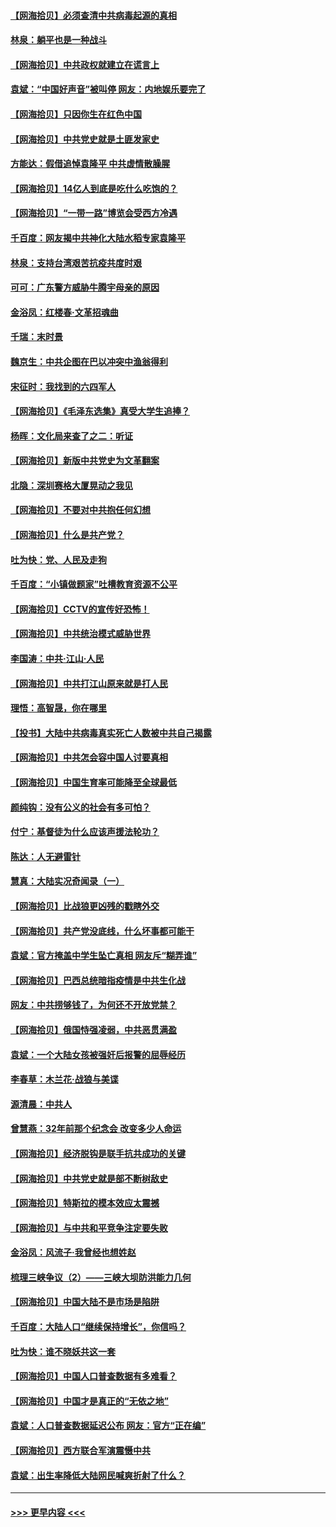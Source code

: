 #### [【网海拾贝】必须查清中共病毒起源的真相](../pages/nsc993/n12984276.md?t=05291801) 
#### [林泉：躺平也是一种战斗](../pages/nsc993/n12984194.md?t=05291801) 
#### [【网海拾贝】中共政权就建立在谎言上](../pages/nsc993/n12981880.md?t=05291801) 
#### [袁斌：“中国好声音”被叫停 网友：内地娱乐要完了](../pages/nsc993/n12981826.md?t=05291801) 
#### [【网海拾贝】只因你生在红色中国](../pages/nsc993/n12979096.md?t=05291801) 
#### [【网海拾贝】中共党史就是土匪发家史](../pages/nsc993/n12976478.md?t=05291801) 
#### [方能达：假借追悼袁隆平 中共虚情散臊腥](../pages/nsc993/n12976396.md?t=05291801) 
#### [【网海拾贝】14亿人到底是吃什么吃饱的？](../pages/nsc993/n12974125.md?t=05291801) 
#### [【网海拾贝】“一带一路”博览会受西方冷遇](../pages/nsc993/n12971787.md?t=05291801) 
#### [千百度：网友揭中共神化大陆水稻专家袁隆平](../pages/nsc993/n12971733.md?t=05291801) 
#### [林泉：支持台湾艰苦抗疫共度时艰](../pages/nsc993/n12971350.md?t=05291801) 
#### [可可：广东警方威胁牛腾宇母亲的原因](../pages/nsc993/n12971100.md?t=05291801) 
#### [金浴凤：红楼春·文革招魂曲](../pages/nsc993/n12970354.md?t=05291801) 
#### [千瑞：末时景](../pages/nsc993/n12970337.md?t=05291801) 
#### [魏京生：中共企图在巴以冲突中渔翁得利](../pages/nsc993/n12970286.md?t=05291801) 
#### [宋征时：我找到的六四军人](../pages/nsc993/n12970213.md?t=05291801) 
#### [【网海拾贝】《毛泽东选集》真受大学生追捧？](../pages/nsc993/n12968779.md?t=05291801) 
#### [杨晖：文化局来查了之二：听证](../pages/nsc993/n12966528.md?t=05291801) 
#### [【网海拾贝】新版中共党史为文革翻案](../pages/nsc993/n12967526.md?t=05291801) 
#### [北隐：深圳赛格大厦晃动之我见](../pages/nsc993/n12967393.md?t=05291801) 
#### [【网海拾贝】不要对中共抱任何幻想](../pages/nsc993/n12965222.md?t=05291801) 
#### [【网海拾贝】什么是共产党？](../pages/nsc993/n12962781.md?t=05291801) 
#### [吐为快：党、人民及走狗](../pages/nsc993/n12962747.md?t=05291801) 
#### [千百度：“小镇做题家”吐槽教育资源不公平](../pages/nsc993/n12962705.md?t=05291801) 
#### [【网海拾贝】CCTV的宣传好恐怖！](../pages/nsc993/n12959984.md?t=05291801) 
#### [【网海拾贝】中共统治模式威胁世界](../pages/nsc993/n12957622.md?t=05291801) 
#### [李国涛：中共‧江山‧人民](../pages/nsc993/n12957502.md?t=05291801) 
#### [【网海拾贝】中共打江山原来就是打人民](../pages/nsc993/n12954345.md?t=05291801) 
#### [理悟：高智晟，你在哪里](../pages/nsc993/n12953115.md?t=05291801) 
#### [【投书】大陆中共病毒真实死亡人数被中共自己揭露](../pages/nsc993/n12953050.md?t=05291801) 
#### [【网海拾贝】中共怎会容中国人讨要真相](../pages/nsc993/n12952161.md?t=05291801) 
#### [【网海拾贝】中国生育率可能降至全球最低](../pages/nsc993/n12948793.md?t=05291801) 
#### [颜纯钩：没有公义的社会有多可怕？](../pages/nsc993/n12947626.md?t=05291801) 
#### [付宁：基督徒为什么应该声援法轮功？](../pages/nsc993/n12947233.md?t=05291801) 
#### [陈达：人无避雷针](../pages/nsc993/n12947098.md?t=05291801) 
#### [慧真：大陆实况奇闻录（一）](../pages/nsc993/n12945811.md?t=05291801) 
#### [【网海拾贝】比战狼更凶残的戳瞎外交](../pages/nsc993/n12945717.md?t=05291801) 
#### [【网海拾贝】共产党没底线，什么坏事都可能干](../pages/nsc993/n12942090.md?t=05291801) 
#### [袁斌：官方掩盖中学生坠亡真相 网友斥“糊弄谁”](../pages/nsc993/n12942029.md?t=05291801) 
#### [【网海拾贝】巴西总统暗指疫情是中共生化战](../pages/nsc993/n12938999.md?t=05291801) 
#### [网友：中共捞够钱了，为何还不开放党禁？](../pages/nsc993/n12938952.md?t=05291801) 
#### [【网海拾贝】俄国恃强凌弱，中共恶贯满盈](../pages/nsc993/n12936626.md?t=05291801) 
#### [袁斌：一个大陆女孩被强奸后报警的屈辱经历](../pages/nsc993/n12936547.md?t=05291801) 
#### [李春草：木兰花·战狼与美谍](../pages/nsc993/n12935995.md?t=05291801) 
#### [源清晨：中共人](../pages/nsc993/n12935589.md?t=05291801) 
#### [曾慧燕：32年前那个纪念会 改变多少人命运](../pages/nsc993/n12934233.md?t=05291801) 
#### [【网海拾贝】经济脱钩是联手抗共成功的关键](../pages/nsc993/n12934176.md?t=05291801) 
#### [【网海拾贝】中共党史就是部不断树敌史](../pages/nsc993/n12932844.md?t=05291801) 
#### [【网海拾贝】特斯拉的模本效应太震撼](../pages/nsc993/n12925626.md?t=05291801) 
#### [【网海拾贝】与中共和平竞争注定要失败](../pages/nsc993/n12923326.md?t=05291801) 
#### [金浴凤：风流子‧我曾经也想姓赵](../pages/nsc993/n12920911.md?t=05291801) 
#### [梳理三峡争议（2）——三峡大坝防洪能力几何](../pages/nsc993/n12920173.md?t=05291801) 
#### [【网海拾贝】中国大陆不是市场是陷阱](../pages/nsc993/n12920143.md?t=05291801) 
#### [千百度：大陆人口“继续保持增长”，你信吗？](../pages/nsc993/n12918946.md?t=05291801) 
#### [吐为快：谁不晓妖共这一套](../pages/nsc993/n12918941.md?t=05291801) 
#### [【网海拾贝】中国人口普查数据有多难看？](../pages/nsc993/n12917822.md?t=05291801) 
#### [【网海拾贝】中国才是真正的“无依之地”](../pages/nsc993/n12915845.md?t=05291801) 
#### [袁斌：人口普查数据延迟公布 网友：官方“正在编”](../pages/nsc993/n12915748.md?t=05291801) 
#### [【网海拾贝】西方联合军演震慑中共](../pages/nsc993/n12913466.md?t=05291801) 
#### [袁斌：出生率降低大陆网民喊爽折射了什么？](../pages/nsc993/n12913365.md?t=05291801) 

----
#### [ >>> 更早内容 <<< ](../indexes/nsc993-earlier.md)

